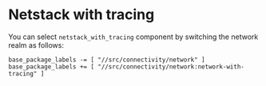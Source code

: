 # Netstack with tracing

You can select `netstack_with_tracing` component by switching the
network realm as follows:

```
base_package_labels -= [ "//src/connectivity/network" ]
base_package_labels += [ "//src/connectivity/network:network-with-tracing" ]
```
